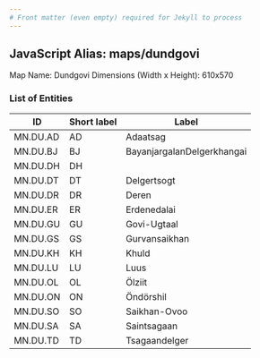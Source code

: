 ```yaml
---
# Front matter (even empty) required for Jekyll to process
---
```


## JavaScript Alias: maps/dundgovi

Map Name: Dundgovi
Dimensions (Width x Height): 610x570





### List of Entities

ID | Short label | Label
---|---|---|
MN.DU.AD | AD | Adaatsag
MN.DU.BJ | BJ | BayanjargalanDelgerkhangai
MN.DU.DH | DH | 
MN.DU.DT | DT | Delgertsogt		
MN.DU.DR | DR | Deren
MN.DU.ER | ER | Erdenedalai
MN.DU.GU | GU | Govi-Ugtaal
MN.DU.GS | GS | Gurvansaikhan		
MN.DU.KH | KH | Khuld
MN.DU.LU | LU | Luus
MN.DU.OL | OL | Ölziit
MN.DU.ON | ON | Öndörshil		
MN.DU.SO | SO | Saikhan-Ovoo
MN.DU.SA | SA | Saintsagaan
MN.DU.TD | TD | Tsagaandelger